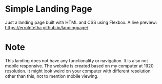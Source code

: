 # Simple Landing Page 
Just a landing page built with HTML and CSS using Flexbox. A live preview: https://errolntetha.github.io/landingpage/

# Note
This landing does not have any functionality or navigation. It is also not mobile responsive. The website is created based on my computer at 1920 resolution. It might look weird on your computer with different resolution other than this, not to mention mobile viewing.
